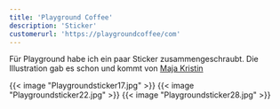 ```yaml
---
title: 'Playground Coffee'
description: 'Sticker'
customerurl: 'https://playgroundcoffee/com'
---
```


Für Playground habe ich ein paar Sticker zusammengeschraubt. Die Illustration gab es schon und kommt von [Maja Kristin](https://www.maja-kristin-harden.com/)

{{< image "Playgroundsticker17.jpg" >}}
{{< image "Playgroundsticker22.jpg" >}}
{{< image "Playgroundsticker28.jpg" >}}
